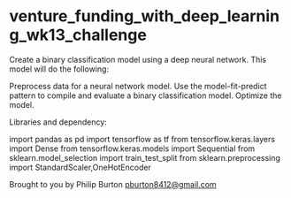 # venture_funding_with_deep_learning_wk13_challenge
Create a binary classification model using a deep neural network. This model will do the following:

Preprocess data for a neural network model.
Use the model-fit-predict pattern to compile and evaluate a binary classification model.
Optimize the model.


Libraries and dependency:

import pandas as pd
import tensorflow as tf
from tensorflow.keras.layers import Dense
from tensorflow.keras.models import Sequential
from sklearn.model_selection import train_test_split
from sklearn.preprocessing import StandardScaler,OneHotEncoder

Brought to you by Philip Burton pburton8412@gmail.com
